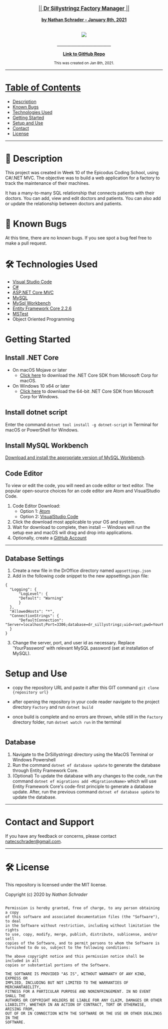 <br>
<p align="center">
  <u><big>|| <b>Dr Sillystringz Factory Manager</b> ||</big></u>
  <br><br>
  <u><b>by Nathan Schrader - January 8th, 2021</b></u>
</p>
<p align="center">
    <!-- Project Image -->
    <br>
    <a>
        <img src="LINK-TO-IMAGE-GOES-HERE">
    </a>
    <p align="center">
      ___________________________
    </p>
    <!-- My GitHub Link -->
    <p align="center">
        <a href="https://github.com/schradermade/SillystringzFactory.Solution">
            <strong>Link to GitHub Repo</strong>
        </a> 
    </p>
</p>

<p align="center">
  <small>This was created on Jan 8th, 2021.</small>
</p>

---

# <u>Table of Contents</u>

  - <a href="#Description">Description</a>
  - <a href="#known-bugs">Known Bugs</a>
  - <a href="#technologies-used">Technologies Used</a>
  - <a href="#getting-started">Getting Started</a>
  - <a href="#setup-and-use">Setup and Use</a>
  - <a href="#contact-and-support">Contact</a>
  - <a href="#🛠-license">License</a>


---

# 📖 Description

This project was created in Week 10 of the Epicodus Coding School, using C#/.NET MVC. The objective was to build a web application for a factory to track the maintenance of their machines.

It has a many-to-many SQL relationship that connects patients with their doctors. You can add, view and edit doctors and patients. You can also add or update the relationship between doctors and patients.

# 🦠 Known Bugs

At this time, there are no known bugs. If you see spot a bug feel free to make a pull request.

# 🛠 Technologies Used

- [Visual Studio Code](https://code.visualstudio.com/)
- [C#](https://docs.microsoft.com/en-us/dotnet/csharp/)
- [ASP.NET Core MVC](https://docs.microsoft.com/en-us/aspnet/core/mvc/overview?view=aspnetcore-3.1)
- [MySQL](https://dev.mysql.com/)
- [MySql Workbench](https://www.mysql.com/products/workbench/)
- [Entity Framework Core 2.2.6](https://docs.microsoft.com/en-us/ef/core/)
- [MSTest](https://docs.microsoft.com/en-us/dotnet/core/testing/unit-testing-with-mstest)
- Object Oriented Programming

# Getting Started

## Install .NET Core

- On macOS Mojave or later
  - [Click here](https://dotnet.microsoft.com/download/thank-you/dotnet-sdk-2.2.106-macos-x64-installer) to download the .NET Core SDK from Microsoft Corp for macOS.
- On Windows 10 x64 or later
  - [Click here](https://dotnet.microsoft.com/download/thank-you/dotnet-sdk-2.2.203-windows-x64-installer) to download the 64-bit .NET Core SDK from Microsoft Corp for Windows.

## Install dotnet script

Enter the command `dotnet tool install -g dotnet-script` in Terminal for macOS or PowerShell for Windows.

## Install MySQL Workbench

[Download and install the appropriate version of MySQL Workbench](https://dev.mysql.com/downloads/workbench/).

## Code Editor

To view or edit the code, you will need an code editor or text editor. The popular open-source choices for an code editor are Atom and VisualStudio Code.

1. Code Editor Download:
   - Option 1: [Atom](https://nodejs.org/en/)
   - Option 2: [VisualStudio Code](https://www.npmjs.com/)
2. Click the download most applicable to your OS and system.
3. Wait for download to complete, then install -- Windows will run the setup exe and macOS will drag and drop into applications.
4. Optionally, create a [GitHub Account](https://github.com)

<hr>

## Database Settings

1. Create a new file in the DrOffice directory named `appsettings.json`
2. Add in the following code snippet to the new appsettings.json file:

```
{
  "Logging": {
      "LogLevel": {
      "Default": "Warning"
      }
  },
  "AllowedHosts": "*",
  "ConnectionStrings": {
      "DefaultConnection": "Server=localhost;Port=3306;database=dr_sillystringz;uid=root;pwd=YourPassword;"
  }
}
```

3. Change the server, port, and user id as necessary. Replace 'YourPassword' with relevant MySQL password (set at installation of MySQL).

# Setup and Use

- copy the repository URL and paste it after this GIT command `git clone {repository url}`
- after opening the repository in your code reader navigate to the project directory `Factory` and run `dotnet build`
- once build is complete and no errors are thrown, while still in the `Factory` directory folder, run `dotnet watch run` in the terminal

  ```

## Database

1. Navigate to the DrSillystringz directory using the MacOS Terminal or Windows Powershell
2. Run the command `dotnet ef database update` to generate the database through Entity Framework Core.
3. (Optional) To update the database with any changes to the code, run the command `dotnet ef migrations add <MigrationsName>` which will use Entity Framework Core's code-first principle to generate a database update. After, run the previous command `dotnet ef database update` to update the database.

---

# Contact and Support

If you have any feedback or concerns, please contact <natecschrader@gmail.com>.

---

# 🛠 License

This repository is licensed under the MIT license.

Copyright (c) 2020 by _Nathan Schrader_

```

Permission is hereby granted, free of charge, to any person obtaining a copy
of this software and associated documentation files (the "Software"), to deal
in the Software without restriction, including without limitation the rights
to use, copy, modify, merge, publish, distribute, sublicense, and/or sell
copies of the Software, and to permit persons to whom the Software is
furnished to do so, subject to the following conditions:

The above copyright notice and this permission notice shall be included in all
copies or substantial portions of the Software.

THE SOFTWARE IS PROVIDED "AS IS", WITHOUT WARRANTY OF ANY KIND, EXPRESS OR
IMPLIED, INCLUDING BUT NOT LIMITED TO THE WARRANTIES OF MERCHANTABILITY,
FITNESS FOR A PARTICULAR PURPOSE AND NONINFRINGEMENT. IN NO EVENT SHALL THE
AUTHORS OR COPYRIGHT HOLDERS BE LIABLE FOR ANY CLAIM, DAMAGES OR OTHER
LIABILITY, WHETHER IN AN ACTION OF CONTRACT, TORT OR OTHERWISE, ARISING FROM,
OUT OF OR IN CONNECTION WITH THE SOFTWARE OR THE USE OR OTHER DEALINGS IN THE
SOFTWARE.

```